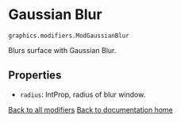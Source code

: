 # Gaussian Blur

`graphics.modifiers.ModGaussianBlur`

Blurs surface with Gaussian Blur.

## Properties

* `radius`: IntProp, radius of blur window.

[Back to all modifiers][modifiers]
[Back to documentation home][home]

[home]: https://medilocus.github.io/graphic_videos/
[modifiers]: https://medilocus.github.io/graphic_videos/modifiers
